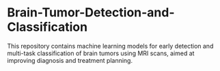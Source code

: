 # Brain-Tumor-Detection-and-Classification
This repository contains machine learning models for early detection and multi-task classification of brain tumors using MRI scans, aimed at improving diagnosis and treatment planning.
